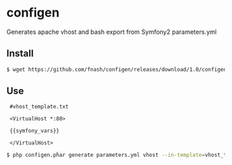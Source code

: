 # configen
Generates apache vhost and bash export from Symfony2 parameters.yml

## Install
```bash
$ wget https://github.com/fnash/configen/releases/download/1.0/configen.phar
```

## Use

```text
 #vhost_template.txt
 
 <VirtualHost *:80>

 {{symfony_vars}}

 </VirtualHost>
```


```bash
$ php configen.pĥar generate parameters.yml vhost --in-template=vhost_template.txt
```
